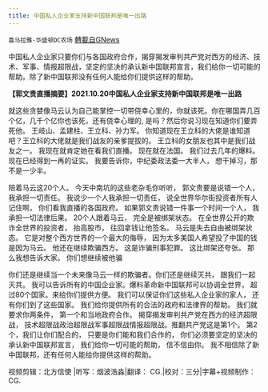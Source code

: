 ```yaml
---
title: 中国私人企业家支持新中国联邦是唯一出路
---
```

`喜马拉雅-华盛顿DC农场` [轉載自GNews](https://gnews.org/zh-hans/1609773/)

中国私人企业家只要你们与各国政府合作，揭穿揭发审判共产党对西方的经济、技术、军事、情报超限战，坚定的坚决的承认新中国联邦宣言，我们给你一切可能的帮助。除了新中国联邦没有任何人能给你们提供这样的帮助。

**【郭文贵直播摘要】****2021.10.20****中国私人企业家支持新中国联邦是唯一出路**

就这些贪婪像马云认为自己能掌控一切带侥幸心里的，你就该死。你在哪国弄几百个亿，几千个亿你也该死，还有侥幸心理的, 是吗？然后你说习现在知道你们要弄死他。 王岐山、孟建柱、王立科、孙力军。 你知道现在王立科的大佬是谁知道吧？王立科的大佬就是我们战友的亲爹提拔的。 王立科的女朋友也其中是我们战友之一。 我现在就肯定她在看我们直播。 现在就在法国。 我们过去几年的爆料。 现在已经得到一再的证实。 我要告诉你，中纪委政法委一大半人， 想干掉习，那不是一少半。

陪着马云这20个人。 今天中南坑的这些老杂毛你听听， 郭文贵要是说错一个人，我承担一切责任。 我说少一个人我承担一切责任， 说全世界华尔街投资者所有人记住啊， 你们看我直播的各国政府。 如果郭文贵说错一件事一个时间一个人， 我承担一切法律后果。 20个人跟着马云， 完全是被绑架状态。 在全世界公开的欺诈全世界的投资者， 抬高股市， 往回拿钱让他签名。 马云是失去自由被绑架状态。 它是对整个西方世界的一个最大的侮辱， 因为太多美国人希望投了中国的钱是因为马云。 他还在继续欺骗西方。 这是诈骗刑事犯罪。 这比绑架还夸张。 那么我想告诉大家。 你们想继续被他骗

你们还是继续当一个未来像马云一样的欺骗者。你们还是继续灭共， 跟我们一起灭共。 我可以告诉所有的中国企业家。爆料革命新中国联邦可以协调全世界， 超过80个国家。来给你们提供方便。 我们可以保证你们这些私人企业家的家人， 还有你们到了这些国家。 我们给你提供所有的合法的政府和法律界的帮助。 我们就要求你两条件， 第一个和当地政府合作。 揭穿揭发审判共产党在西方的经济超限战， 技术超限战政治超限战军事超限战情报超限战。推翻共产党这是第1个。 第2个，我们让你们配合的， 只要是你们能和我们合作的， 你们必须要坚定的坚决的承认新中国联邦宣言， 我们给你一切可能的帮助， 信不信由你。 我不相信除了新中国联邦，还有任何人能给你提供这样的帮助。

视频剪辑：北方信使 |听写：烟波浩淼|翻译： CG.|校对：三分|字幕+视频制作：CG.

